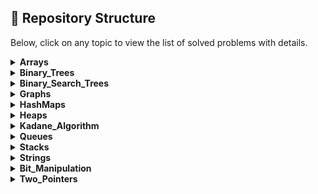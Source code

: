 ## 📁 Repository Structure

Below, click on any topic to view the list of solved problems with details.

<details>
<summary><strong>Arrays</strong></summary>

| S.No | QuestionNumber | Title | Link | Platform | Time | Space |
|---|---|---|---|---|---|---|
| 1 | 1380. | Lucky Number in a Matrix | [Link](https://leetcode.com/problems/lucky-numbers-in-a-matrix/) | LeetCode | O(m * n) | O(m + n) |
| 2 | 90. | Subsets II | [Link](https://leetcode.com/problems/subsets-ii/) | LeetCode | O(n^2 log n) | O(n^2) |
| 3 | 1508. | Range Sum of Sorted Subarray Sums | [Link](https://leetcode.com/problems/range-sum-of-sorted-subarray-sums) | LeetCode | O(n^2 log n) | O(n^2) |
| 4 | 991. | Broken Calculator | [Link](https://leetcode.com/problems/broken-calculator/) | LeetCode | O(log(target/startValue)) | O(1) |
| 5 | 1833. | Maximum Ice Cream Bars | [Link](https://leetcode.com/problems/maximum-ice-cream-bars/description/) | LeetCode | O(n log n) | O(1) |
| 6 | 27. | Remove Element | [Link](https://leetcode.com/problems/remove-element/) | LeetCode | O(n) | O(1) |
| 7 | 26. | Remove Duplicates from Sorted Array | [Link](https://leetcode.com/problems/remove-duplicates-from-sorted-array/) | LeetCode | O(n log n) | O(1) |
| 8 | 435. | Non-overlapping Intervals | [Link](https://leetcode.com/problems/non-overlapping-intervals/) | LeetCode | O(n log n) | O(1) |
| 9 | 80. | Remove Duplicates from Sorted Array II | [Link](https://leetcode.com/problems/remove-duplicates-from-sorted-array-ii/) | LeetCode | O(n) | O(1) |
| 10 | 2270. | Valid Split of an Array | [Link](https://leetcode.com/problems/number-of-ways-to-split-array/) | LeetCode | O(n) | O(1) |
| 11 | 77. | Combinations | [Link](https://leetcode.com/problems/combinations/) | LeetCode | O(n! / (k! * (n - k)!)) | O(k) |
| 12 | 202. | Happy Number | [Link](https://leetcode.com/problems/happy-number/) | LeetCode | O(log n) | O(1) |
| 13 | 56. | Merge Intervals | [Link](https://leetcode.com/problems/merge-intervals/) | LeetCode | O(n log n) | O(n) |
| 14 | 88. | Merge Sorted Array | [Link](https://leetcode.com/problems/merge-sorted-array/) | LeetCode | O((m + n) log(m + n)) | O(1) |
| 15 | 921. | Minimum Add to Make Parentheses Valid | [Link](https://leetcode.com/problems/minimum-add-to-make-parentheses-valid/) | LeetCode | O(n) | O(n) |
| 16 | 1051. | Height Checker | [Link](https://leetcode.com/problems/height-checker/) | LeetCode | O(n log n) | O(n) |
| 17 | 189. | Rotate Array | [Link](https://leetcode.com/problems/rotate-array/) | LeetCode | O(n) | O(1) |
| 18 | 1846. | Maximum Element After Decrementing And Rearranging | [Link](https://leetcode.com/problems/maximum-element-after-decreasing-and-rearranging/) | LeetCode | O(n log n) | O(1) |
| 19 | 1346. | Check If N and Its Double Exist | [Link](https://leetcode.com/problems/check-if-n-and-its-double-exist/) | LeetCode | O(n^2) | O(1) |
| 20 | 9. | Palindrome Number | [Link](https://leetcode.com/problems/palindrome-number/) | LeetCode | O(log n) | O(1) |
| 21 | 39. | Combination Sum | [Link](https://leetcode.com/problems/combination-sum/) | LeetCode | O(2^n) | O(k) |
| 22 | 7. | Reverse Integer | [Link](https://leetcode.com/problems/reverse-integer/) | LeetCode | O(log n) | O(1) |
| 23 | 69. | Sqrt(x) | [Link](https://leetcode.com/problems/sqrtx/) | LeetCode | O(log x) | O(1) |
| 24 | 169. | Majority Element | [Link](https://leetcode.com/problems/majority-element/) | LeetCode | O(n) | O(1) |

</details>

<details>
<summary><strong>Binary_Trees</strong></summary>

_No problems yet._

</details>

<details>
<summary><strong>Binary_Search_Trees</strong></summary>

_No problems yet._

</details>

<details>
<summary><strong>Graphs</strong></summary>

_No problems yet._

</details>

<details>
<summary><strong>HashMaps</strong></summary>

_No problems yet._

</details>

<details>
<summary><strong>Heaps</strong></summary>

| S.No | QuestionNumber | Title | Link | Platform | Time | Space |
|---|---|---|---|---|---|---|
| 1 | 1046. | Last Stone Weight | [Link](https://leetcode.com/problems/last-stone-weight/description/) | LeetCode | O(N log N) | O(N) for the priority queue |
| 2 | 347. | Top K Frequent Elements | [Link](https://leetcode.com/problems/top-k-frequent-elements/description/) | LeetCode | O(N log K) | O(K) for the priority queue |
| 3 | 2558. | Take Gifts From the Richest Pile | [Link](https://leetcode.com/problems/take-gifts-from-the-richest-pile/) | LeetCode | O(k log N) where N is the number of gifts | O(N) for the priority queue |

</details>

<details>
<summary><strong>Kadane_Algorithm</strong></summary>

| S.No | QuestionNumber | Title | Link | Platform | Time | Space |
|---|---|---|---|---|---|---|
| 1 | 918. | Maximum Sum Circular Subarray | [Link](https://leetcode.com/problems/maximum-sum-circular-subarray/) | LeetCode | O(n) | O(1) |

</details>

<details>
<summary><strong>Queues</strong></summary>

| S.No | QuestionNumber | Title | Link | Platform | Time | Space |
|---|---|---|---|---|---|---|
| 1 | 225. | Implement Stack using Queues | [Link](https://leetcode.com/problems/implement-stack-using-queues/) | LeetCode |  |  |

</details>

<details>
<summary><strong>Stacks</strong></summary>

_No problems yet._

</details>

<details>
<summary><strong>Strings</strong></summary>

| S.No | QuestionNumber | Title | Link | Platform | Time | Space |
|---|---|---|---|---|---|---|
| 1 | 3304. | Kth Character in String Game I | [Link](https://leetcode.com/problems/find-the-k-th-character-in-string-game-i) | LeetCode |  |  |
| 2 | 1328. | Break a Palindrome | [Link](https://leetcode.com/problems/break-a-palindrome/) | LeetCode | O(n) | O(n) |
| 3 | 3136. | Valid Word | [Link](https://leetcode.com/problems/valid-word/) | LeetCode |  |  |
| 4 | 131. | Palindrome Partioning | [Link](https://leetcode.com/problems/palindrome-partitioning/) | LeetCode |  |  |
| 5 | 17. | Letter Combinations of Phone Number | [Link](https://leetcode.com/problems/letter-combinations-of-a-phone-number/) | LeetCode |  |  |
| 6 | 205 | : Isomorphic Strings | [Link](https://leetcode.com/problems/isomorphic-strings/) | LeetCode |  |  |

</details>

<details>
<summary><strong>Bit_Manipulation</strong></summary>

| S.No | QuestionNumber | Title | Link | Platform | Time | Space |
|---|---|---|---|---|---|---|
| 1 | 231. | Power of Two | [Link](https://leetcode.com/problems/power-of-two/) | LeetCode | O(1) | O(1) |
| 2 | 485. | Max Consecutive Ones | [Link](https://leetcode.com/problems/max-consecutive-ones/) | LeetCode |  |  |
| 3 | 338. | Counting Bits | [Link](https://leetcode.com/problems/counting-bits/) | LeetCode | O(n) | O(n) |
| 4 | 2220. | Minimum Bit Flips to Convert Number | [Link](https://leetcode.com/problems/minimum-bit-flips-to-convert-number/) | LeetCode |  |  |
| 5 | 136. | Single Number | [Link](https://leetcode.com/problems/single-number/) | LeetCode | O(n) | O(1) |
| 6 | 67. | Add Binary | [Link](https://leetcode.com/problems/add-binary/) | LeetCode |  |  |
| 7 | 191. | Number of 1 Bits | [Link](https://leetcode.com/problems/number-of-1-bits/) | LeetCode | O(log n) | O(1) |

</details>

<details>
<summary><strong>Two_Pointers</strong></summary>

| S.No | QuestionNumber | Title | Link | Platform | Time | Space |
|---|---|---|---|---|---|---|
| 1 | 125. | Valid Palindrome | [Link](https://leetcode.com/problems/valid-palindrome/) | LeetCode |  |  |
| 2 | 948. | Bag of Tokens | [Link](https://leetcode.com/problems/bag-of-tokens/) | LeetCode | O(n log n) | O(1) |
| 3 | 3 | : Longest Substring Without Repeating Characters | [Link](https://leetcode.com/problems/longest-substring-without-repeating-characters) | LeetCode |  |  |
| 4 | 1358 | : Number of Substrings Containing All Three Characters | [Link](https://leetcode.com/problems/number-of-substrings-containing-all-three-characters/) | LeetCode |  |  |
| 5 | 209. | Minimum Size Subarray Sum | [Link](https://leetcode.com/problems/minimum-size-subarray-sum/) | LeetCode |  |  |
| 6 | 128. | Longest Consecutive Sequence | [Link](https://leetcode.com/problems/longest-consecutive-sequence/) | LeetCode |  |  |
| 7 | 2958. | Length of Longest Subarray with at most K Frequency | [Link](https://leetcode.com/problems/length-of-longest-subarray-with-at-most-k-frequency) | LeetCode |  |  |
| 8 | 713. | Subarray Product Less Than K | [Link](https://leetcode.com/problems/subarray-product-less-than-k/) | LeetCode |  |  |
| 9 | 167. | Two Sum II - Input array is sorted | [Link](https://leetcode.com/problems/two-sum-ii-input-array-is-sorted) | LeetCode | O(n) | O(1) |
| 10 | 881. | Boats to Save People | [Link](https://leetcode.com/problems/boats-to-save-people/) | LeetCode | O(n log n) | O(1) |
| 11 | 875. | Koko Eating Bananas | [Link](https://leetcode.com/problems/koko-eating-bananas/) | LeetCode |  |  |
| 12 | 1482. | Minimum Number of Days to Make m Bouquets | [Link](https://leetcode.com/problems/minimum-number-of-days-to-make-m-bouquets/) | LeetCode |  |  |

</details>
